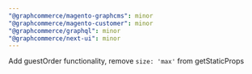 ```yaml
---
"@graphcommerce/magento-graphcms": minor
"@graphcommerce/magento-customer": minor
"@graphcommerce/graphql": minor
"@graphcommerce/next-ui": minor
---
```


Add guestOrder functionality, remove `size: 'max'` from getStaticProps
